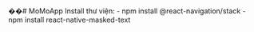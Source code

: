 ��#   M o M o A p p 
 Install thư viện:
    - npm install @react-navigation/stack
    - npm install react-native-masked-text
 
